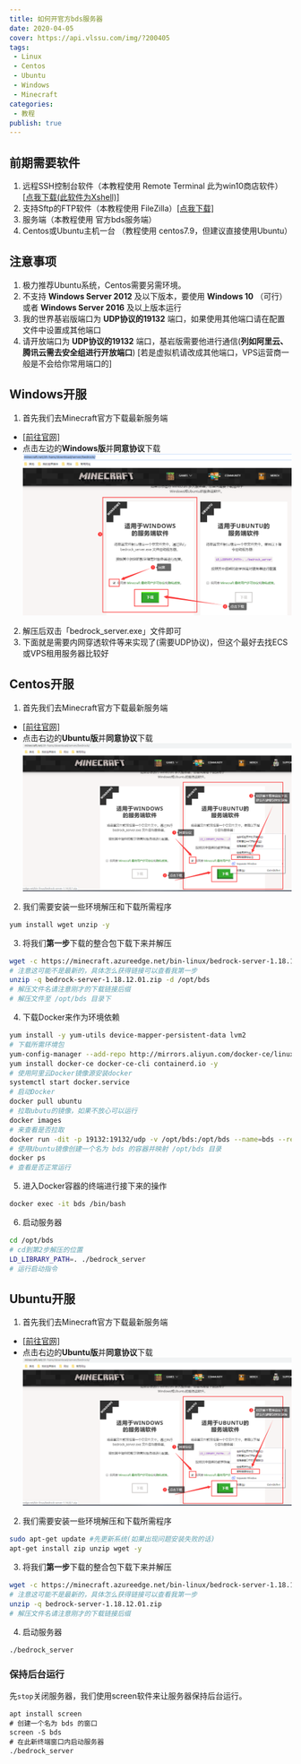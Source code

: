 ```yaml
---
title: 如何开官方bds服务器
date: 2020-04-05
cover: https://api.vlssu.com/img/?200405
tags:
 - Linux
 - Centos
 - Ubuntu
 - Windows
 - Minecraft
categories: 
 - 教程
publish: true
---
```

## 前期需要软件
1. 远程SSH控制台软件（本教程使用 Remote Terminal 此为win10商店软件）[[点我下载(此软件为Xshell)]](https://www.lanzoui.com/i88wyvi)
2. 支持Sftp的FTP软件（本教程使用 FileZilla）[[点我下载]](https://www.lanzoui.com/i88wyqd)
3. 服务端（本教程使用 官方bds服务端）
4. Centos或Ubuntu主机一台 （教程使用 centos7.9，但建议直接使用Ubuntu）

## 注意事项
1. 极力推荐Ubuntu系统，Centos需要另需环境。
2. 不支持 **Windows Server 2012** 及以下版本，要使用 **Windows 10** （可行）或者 **Windows Server 2016** 及以上版本运行
3. 我的世界基岩版端口为 **UDP协议的19132** 端口，如果使用其他端口请在配置文件中设置成其他端口
4. 请开放端口为 **UDP协议的19132** 端口，基岩版需要他进行通信(**列如阿里云、腾讯云需去安全组进行开放端口**) [若是虚拟机请改成其他端口，VPS运营商一般是不会给你常用端口的]

## Windows开服
1. 首先我们去Minecraft官方下载最新服务端
- [[前往官网]](https://www.minecraft.net/zh-hans/download/server/bedrock/)
- 点击左边的**Windows版**并**同意协议**下载
![下载服务端](./images/bds-server_1.png)
2. 解压后双击「bedrock_server.exe」文件即可
3. 下面就是需要内网穿透软件等来实现了(需要UDP协议)，但这个最好去找ECS或VPS租用服务器比较好

## Centos开服
1. 首先我们去Minecraft官方下载最新服务端
- [[前往官网]](https://www.minecraft.net/zh-hans/download/server/bedrock/)
- 点击右边的**Ubuntu版**并**同意协议**下载
![image.png](./images/bds-server_2.png)
2. 我们需要安装一些环境解压和下载所需程序
```bash
yum install wget unzip -y
```

3. 将我们**第一步**下载的整合包下载下来并解压

```bash
wget -c https://minecraft.azureedge.net/bin-linux/bedrock-server-1.18.12.01.zip
# 注意这可能不是最新的，具体怎么获得链接可以查看我第一步
unzip -q bedrock-server-1.18.12.01.zip -d /opt/bds
# 解压文件名请注意刚才的下载链接后缀
# 解压文件至 /opt/bds 目录下
```

4. 下载Docker来作为环境依赖
```bash
yum install -y yum-utils device-mapper-persistent-data lvm2
# 下载所需环境包
yum-config-manager --add-repo http://mirrors.aliyun.com/docker-ce/linux/centos/docker-ce.repo
yum install docker-ce docker-ce-cli containerd.io -y
# 使用阿里云Docker镜像源安装docker
systemctl start docker.service
# 启动Docker
docker pull ubuntu
# 拉取ubutu的镜像，如果不放心可以运行 
docker images
# 来查看是否拉取
docker run -dit -p 19132:19132/udp -v /opt/bds:/opt/bds --name=bds --restart=always ubuntu:latest /bin/bash
# 使用Ubuntu镜像创建一个名为 bds 的容器并映射 /opt/bds 目录
docker ps
# 查看是否正常运行
```
5. 进入Docker容器的终端进行接下来的操作

```bash
docker exec -it bds /bin/bash
```

6. 启动服务器

```bash
cd /opt/bds
# cd到第2步解压的位置
LD_LIBRARY_PATH=. ./bedrock_server
# 运行启动指令
```

## Ubuntu开服
1. 首先我们去Minecraft官方下载最新服务端
- [[前往官网]](https://www.minecraft.net/zh-hans/download/server/bedrock/)
- 点击右边的**Ubuntu版**并**同意协议**下载
![image.png](./images/bds-server_2.png)
2. 我们需要安装一些环境解压和下载所需程序
```bash
sudo apt-get update #先更新系统(如果出现问题安装失败的话)
apt-get install zip unzip wget -y
```
3. 将我们**第一步**下载的整合包下载下来并解压
```bash
wget -c https://minecraft.azureedge.net/bin-linux/bedrock-server-1.18.12.01.zip
# 注意这可能不是最新的，具体怎么获得链接可以查看我第一步
unzip -q bedrock-server-1.18.12.01.zip
# 解压文件名请注意刚才的下载链接后缀
```
4. 启动服务器
```bash
./bedrock_server
```

### 保持后台运行
先`stop`关闭服务器，我们使用screen软件来让服务器保持后台运行。
```
apt install screen
# 创建一个名为 bds 的窗口
screen -S bds
# 在此新终端窗口内启动服务器
./bedrock_server
```